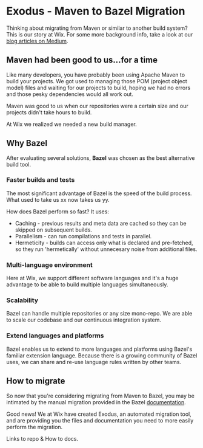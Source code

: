 # Exodus - Maven to Bazel Migration 

Thinking about migrating from Maven or similar to another build system? This is our story at Wix. For some more background info, take a look at our [blog articles on Medium](https://medium.com/wix-engineering/migrating-to-bazel-from-maven-or-gradle-5-crucial-questions-you-should-ask-yourself-f23ac6bca070).

## Maven had been good to us...for a time 

Like many developers, you have probably been using Apache Maven to build your projects. We got used to managing those POM (project object model) files and waiting for our projects to build, hoping we had no errors and those pesky dependencies would all work out. 

Maven was good to us when our repositories were a certain size and our projects didn't take hours to build. 

At Wix we realized we needed a new build manager.

## Why Bazel 

After evaluating several solutions, **Bazel** was chosen as the best alternative build tool.

### Faster builds and tests 
The most significant advantage of Bazel is the speed of the build process. What used to take us xx now takes us yy.

How does Bazel perform so fast?
It uses: 
* Caching - previous results and meta data are cached so they can be skipped on subsequent builds.
* Parallelism - can run compilations and tests in parallel.
* Hermeticity - builds can access only what is declared and pre-fetched, so they run 'hermetically' without unnecesary noise from additional files. 

### Multi-language environment 
Here at Wix, we support different software languages and it's a huge advantage to be able to build multiple languages simultaneously. 

### Scalability 
Bazel can handle multiple repositories or any size mono-repo. We are able to scale our codebase and our continuous integration system.

### Extend languages and platforms 
Bazel enables us to extend to more languages and platforms using Bazel's familiar extension language. Because there is a growing community of Bazel uses, we can share and re-use language rules written by other teams.

## How to migrate 
So now that you're considering migrating from Maven to Bazel, you may be intimated by the manual migration provided in the Bazel [documentation](https://docs.bazel.build/versions/master/migrate-maven.html). 

Good news! We at Wix have created Exodus, an automated migration tool, and are providing you the files and documentation you need to more easily perform the migration.

Links to repo & How to docs.


